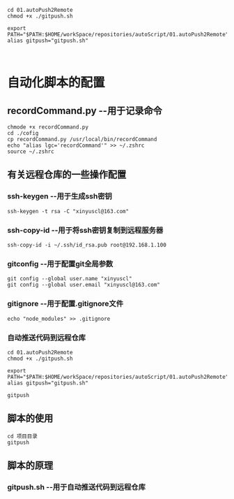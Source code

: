 



```
cd 01.autoPush2Remote
chmod +x ./gitpush.sh

export PATH="$PATH:$HOME/workSpace/repositories/autoScript/01.autoPush2Remote"
alias gitpush="gitpush.sh"



```



# 自动化脚本的配置

## recordCommand.py --用于记录命令

```
chmode +x recordCommand.py
cd ./cofig
cp recordCommand.py /usr/local/bin/recordCommand
echo "alias lgc='recordCommand'" >> ~/.zshrc
source ~/.zshrc
```
## 有关远程仓库的一些操作配置

### ssh-keygen --用于生成ssh密钥

```
ssh-keygen -t rsa -C "xinyuscl@163.com"
```

### ssh-copy-id --用于将ssh密钥复制到远程服务器

```
ssh-copy-id -i ~/.ssh/id_rsa.pub root@192.168.1.100
```

### gitconfig --用于配置git全局参数

```
git config --global user.name "xinyuscl"
git config --global user.email "xinyuscl@163.com"
```

### gitignore --用于配置.gitignore文件

```
echo "node_modules" >> .gitignore
```

### 自动推送代码到远程仓库

```
cd 01.autoPush2Remote
chmod +x ./gitpush.sh

export PATH="$PATH:$HOME/workSpace/repositories/autoScript/01.autoPush2Remote"
alias gitpush="gitpush.sh"
```

```
gitpush
```

## 脚本的使用

```
cd 项目目录
gitpush
```

## 脚本的原理       
### gitpush.sh --用于自动推送代码到远程仓库